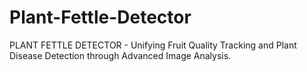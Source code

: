 # Plant-Fettle-Detector
PLANT FETTLE DETECTOR - Unifying Fruit Quality Tracking and Plant Disease Detection through Advanced Image Analysis.
